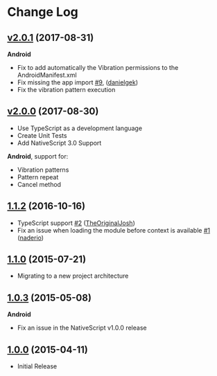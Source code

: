 # Change Log

## [v2.0.1](https://github.com/bazzite/nativescript-vibrate/tree/v2.0.1) (2017-08-31)

**Android**
- Fix to add automatically the Vibration permissions to the AndroidManifest.xml
- Fix missing the app import [#9](https://github.com/bazzite/nativescript-vibrate/pull/9), ([danielgek](https://github.com/danielgek))
- Fix the vibration pattern execution

## [v2.0.0](https://github.com/bazzite/nativescript-vibrate/tree/v2.0.0) (2017-08-30)

- Use TypeScript as a development language
- Create Unit Tests
- Add NativeScript 3.0 Support

**Android**, support for:
- Vibration patterns
- Pattern repeat
- Cancel method

## [1.1.2](https://github.com/bazzite/nativescript-vibrate/tree/1.1.2) (2016-10-16)
- TypeScript support [\#2](https://github.com/bazzite/nativescript-vibrate/pull/2) ([TheOriginalJosh](https://github.com/TheOriginalJosh))
- Fix an issue when loading the module before context is available [\#1](https://github.com/bazzite/nativescript-vibrate/pull/1) ([naderio](https://github.com/naderio))

## [1.1.0](https://github.com/bazzite/nativescript-vibrate/tree/1.1.0) (2015-07-21)
- Migrating to a new project architecture


## [1.0.3](https://github.com/bazzite/nativescript-vibrate/tree/1.0.3) (2015-05-08)
**Android**

- Fix an issue in the NativeScript v1.0.0 release

## [1.0.0](https://github.com/bazzite/nativescript-vibrate/tree/1.0.0) (2015-04-11)
- Initial Release


